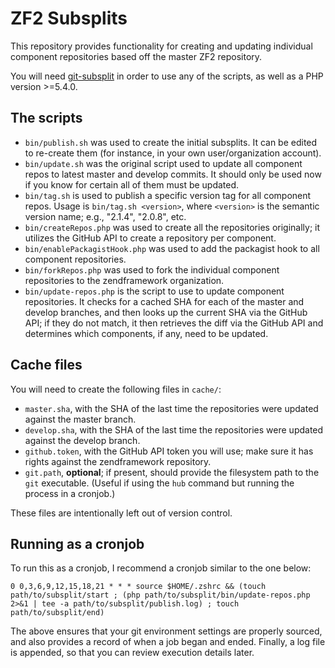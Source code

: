 ZF2 Subsplits
=============

This repository provides functionality for creating and updating individual
component repositories based off the master ZF2 repository.

You will need [git-subsplit](http://github.com/dflydev/git-subsplit) in order to
use any of the scripts, as well as a PHP version &gt;=5.4.0.

The scripts
-----------

- `bin/publish.sh` was used to create the initial subsplits. It can be edited to
  re-create them (for instance, in your own user/organization account).
- `bin/update.sh` was the original script used to update all component repos to
  latest master and develop commits. It should only be used now if you know for
  certain all of them must be updated.
- `bin/tag.sh` is used to publish a specific version tag for all component
  repos. Usage is `bin/tag.sh <version>`, where `<version>` is the semantic
  version name; e.g., "2.1.4", "2.0.8", etc.
- `bin/createRepos.php` was used to create all the repositories originally; it
  utilizes the GitHub API to create a repository per component.
- `bin/enablePackagistHook.php` was used to add the packagist hook to all
  component repositories.
- `bin/forkRepos.php` was used to fork the individual component repositories to
  the zendframework organization.
- `bin/update-repos.php` is the script to use to update component repositories.
  It checks for a cached SHA for each of the master and develop branches, and
  then looks up the current SHA via the GitHub API; if they do not match, it
  then retrieves the diff via the GitHub API and determines which components, if
  any, need to be updated.

Cache files
-----------

You will need to create the following files in `cache/`:

- `master.sha`, with the SHA of the last time the repositories were updated
  against the master branch.
- `develop.sha`, with the SHA of the last time the repositories were updated
  against the develop branch.
- `github.token`, with the GitHub API token you will use; make sure it has
  rights against the zendframework repository.
- `git.path`, **optional**; if present, should provide the filesystem path to
  the `git` executable. (Useful if using the `hub` command but running the
  process in a cronjob.)

These files are intentionally left out of version control.

Running as a cronjob
--------------------

To run this as a cronjob, I recommend a cronjob similar to the one below:

```crontab
0 0,3,6,9,12,15,18,21 * * * source $HOME/.zshrc && (touch path/to/subsplit/start ; (php path/to/subsplit/bin/update-repos.php 2>&1 | tee -a path/to/subsplit/publish.log) ; touch path/to/subsplit/end)
```

The above ensures that your git environment settings are properly sourced, and
also provides a record of when a job began and ended. Finally, a log file is
appended, so that you can review execution details later.
